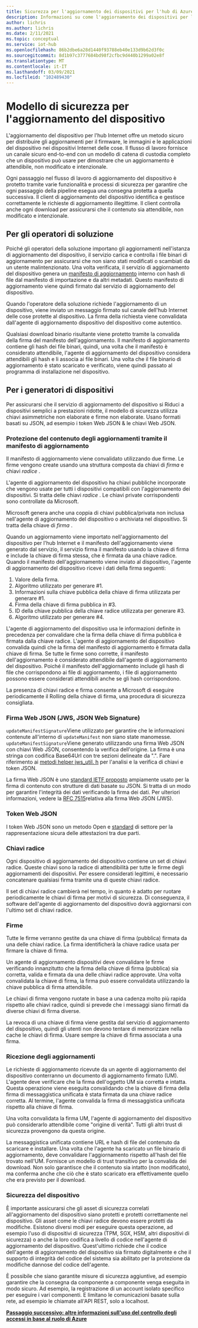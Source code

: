 ```yaml
---
title: Sicurezza per l'aggiornamento dei dispositivi per l'hub di Azure Microsoft Docs
description: Informazioni su come l'aggiornamento dei dispositivi per l'hub Internet garantisce che i dispositivi vengano aggiornati in modo sicuro.
author: lichris
ms.author: lichris
ms.date: 2/11/2021
ms.topic: conceptual
ms.service: iot-hub
ms.openlocfilehash: 86b2dbe6a28d1440f93788eb40e133d9b62d3f0c
ms.sourcegitcommit: 8d1b97c3777684bd98f2cfbc9d440b1299a02e8f
ms.translationtype: MT
ms.contentlocale: it-IT
ms.lasthandoff: 03/09/2021
ms.locfileid: "102489430"
---
```

# <a name="device-update-security-model"></a>Modello di sicurezza per l'aggiornamento del dispositivo

L'aggiornamento del dispositivo per l'hub Internet offre un metodo sicuro per distribuire gli aggiornamenti per il firmware, le immagini e le applicazioni del dispositivo nei dispositivi Internet delle cose. Il flusso di lavoro fornisce un canale sicuro end-to-end con un modello di catena di custodia completo che un dispositivo può usare per dimostrare che un aggiornamento è attendibile, non modificato e intenzionale.

Ogni passaggio nel flusso di lavoro di aggiornamento del dispositivo è protetto tramite varie funzionalità e processi di sicurezza per garantire che ogni passaggio della pipeline esegua una consegna protetta a quella successiva. Il client di aggiornamento del dispositivo identifica e gestisce correttamente le richieste di aggiornamento illegittime. Il client controlla anche ogni download per assicurarsi che il contenuto sia attendibile, non modificato e intenzionale.

## <a name="for-solution-operators"></a>Per gli operatori di soluzione

Poiché gli operatori della soluzione importano gli aggiornamenti nell'istanza di aggiornamento del dispositivo, il servizio carica e controlla i file binari di aggiornamento per assicurarsi che non siano stati modificati o scambiati da un utente malintenzionato. Una volta verificata, il servizio di aggiornamento del dispositivo genera un [manifesto di aggiornamento](./update-manifest.md) interno con hash di file dal manifesto di importazione e da altri metadati. Questo manifesto di aggiornamento viene quindi firmato dal servizio di aggiornamento del dispositivo.

Quando l'operatore della soluzione richiede l'aggiornamento di un dispositivo, viene inviato un messaggio firmato sul canale dell'hub Internet delle cose protette al dispositivo. La firma della richiesta viene convalidata dall'agente di aggiornamento dispositivo del dispositivo come autentico. 

Qualsiasi download binario risultante viene protetto tramite la convalida della firma del manifesto dell'aggiornamento. Il manifesto di aggiornamento contiene gli hash dei file binari, quindi, una volta che il manifesto è considerato attendibile, l'agente di aggiornamento del dispositivo considera attendibili gli hash e li associa ai file binari. Una volta che il file binario di aggiornamento è stato scaricato e verificato, viene quindi passato al programma di installazione nel dispositivo.

## <a name="for-device-builders"></a>Per i generatori di dispositivi

Per assicurarsi che il servizio di aggiornamento del dispositivo si Riduci a dispositivi semplici a prestazioni ridotte, il modello di sicurezza utilizza chiavi asimmetriche non elaborate e firme non elaborate. Usano formati basati su JSON, ad esempio i token Web JSON & le chiavi Web JSON.

### <a name="securing-update-content-via-the-update-manifest"></a>Protezione del contenuto degli aggiornamenti tramite il manifesto di aggiornamento

Il manifesto di aggiornamento viene convalidato utilizzando due firme. Le firme vengono create usando una struttura composta da chiavi di *firma* e chiavi *radice* .

L'agente di aggiornamento del dispositivo ha chiavi pubbliche incorporate che vengono usate per tutti i dispositivi compatibili con l'aggiornamento dei dispositivi. Si tratta delle chiavi *radice* . Le chiavi private corrispondenti sono controllate da Microsoft.

Microsoft genera anche una coppia di chiavi pubblica/privata non inclusa nell'agente di aggiornamento del dispositivo o archiviata nel dispositivo. Si tratta della chiave di *firma* .

Quando un aggiornamento viene importato nell'aggiornamento del dispositivo per l'hub Internet e il manifesto dell'aggiornamento viene generato dal servizio, il servizio firma il manifesto usando la chiave di firma e include la chiave di firma stessa, che è firmata da una chiave radice. Quando il manifesto dell'aggiornamento viene inviato al dispositivo, l'agente di aggiornamento del dispositivo riceve i dati della firma seguenti:

1. Valore della firma.
2. Algoritmo utilizzato per generare #1.
3. Informazioni sulla chiave pubblica della chiave di firma utilizzata per generare #1.
4. Firma della chiave di firma pubblica in #3.
5. ID della chiave pubblica della chiave radice utilizzata per generare #3.
6. Algoritmo utilizzato per generare #4.

L'agente di aggiornamento del dispositivo usa le informazioni definite in precedenza per convalidare che la firma della chiave di firma pubblica è firmata dalla chiave radice. L'agente di aggiornamento del dispositivo convalida quindi che la firma del manifesto di aggiornamento è firmata dalla chiave di firma. Se tutte le firme sono corrette, il manifesto dell'aggiornamento è considerato attendibile dall'agente di aggiornamento del dispositivo. Poiché il manifesto dell'aggiornamento include gli hash di file che corrispondono ai file di aggiornamento, i file di aggiornamento possono essere considerati attendibili anche se gli hash corrispondono.

La presenza di chiavi radice e firma consente a Microsoft di eseguire periodicamente il Rolling della chiave di firma, una procedura di sicurezza consigliata.

### <a name="json-web-signature-jws"></a>Firma Web JSON (JWS, JSON Web Signature)

`updateManifestSignature`Viene utilizzato per garantire che le informazioni contenute all'interno di `updateManifest` non siano state manomesse. `updateManifestSignature`Viene generato utilizzando una firma Web JSON con chiavi Web JSON, consentendo la verifica dell'origine. La firma è una stringa con codifica Base64Url con tre sezioni delineate da ".".  Fare riferimento ai [metodi helper jws_util. h](https://github.com/Azure/iot-hub-device-update/tree/main/src/utils/jws_utils) per l'analisi e la verifica di chiavi e token JSON.

La firma Web JSON è uno [standard IETF proposto](https://tools.ietf.org/html/rfc7515) ampiamente usato per la firma di contenuto con strutture di dati basate su JSON. Si tratta di un modo per garantire l'integrità dei dati verificando la firma dei dati. Per ulteriori informazioni, vedere la [RFC 7515](https://www.rfc-editor.org/info/rfc7515)relativa alla firma Web JSON (JWS).

### <a name="json-web-token"></a>Token Web JSON

I token Web JSON sono un metodo Open e [standard](https://tools.ietf.org/html/rfc7519) di settore per la rappresentazione sicura delle attestazioni tra due parti.

### <a name="root-keys"></a>Chiavi radice

Ogni dispositivo di aggiornamento del dispositivo contiene un set di chiavi radice. Queste chiavi sono la radice di attendibilità per tutte le firme degli aggiornamenti dei dispositivi. Per essere considerati legittimi, è necessario concatenare qualsiasi firma tramite una di queste chiavi radice.

Il set di chiavi radice cambierà nel tempo, in quanto è adatto per ruotare periodicamente le chiavi di firma per motivi di sicurezza. Di conseguenza, il software dell'agente di aggiornamento del dispositivo dovrà aggiornarsi con l'ultimo set di chiavi radice. 

### <a name="signatures"></a>Firme

Tutte le firme verranno gestite da una chiave di firma (pubblica) firmata da una delle chiavi radice. La firma identificherà la chiave radice usata per firmare la chiave di firma. 

Un agente di aggiornamento dispositivi deve convalidare le firme verificando innanzitutto che la firma della chiave di firma (pubblica) sia corretta, valida e firmata da una delle chiavi radice approvate. Una volta convalidata la chiave di firma, la firma può essere convalidata utilizzando la chiave pubblica di firma attendibile.

Le chiavi di firma vengono ruotate in base a una cadenza molto più rapida rispetto alle chiavi radice, quindi si prevede che i messaggi siano firmati da diverse chiavi di firma diverse. 

La revoca di una chiave di firma viene gestita dal servizio di aggiornamento del dispositivo, quindi gli utenti non devono tentare di memorizzare nella cache le chiavi di firma. Usare sempre la chiave di firma associata a una firma.

### <a name="receiving-updates"></a>Ricezione degli aggiornamenti

Le richieste di aggiornamento ricevute da un agente di aggiornamento del dispositivo conterranno un documento di aggiornamento firmato (UM). L'agente deve verificare che la firma dell'oggetto UM sia corretta e intatta. Questa operazione viene eseguita convalidando che la chiave di firma della firma di messaggistica unificata è stata firmata da una chiave radice corretta. Al termine, l'agente convalida la firma di messaggistica unificata rispetto alla chiave di firma.

Una volta convalidata la firma UM, l'agente di aggiornamento del dispositivo può considerarlo attendibile come "origine di verità". Tutti gli altri trust di sicurezza provengono da questa origine. 

La messaggistica unificata contiene URL e hash di file del contenuto da scaricare e installare. Una volta che l'agente ha scaricato un file binario di aggiornamento, deve convalidare l'aggiornamento rispetto all'hash del file trovato nell'UM. Fornisce un modello di trust transitivo per la convalida dei download. Non solo garantisce che il contenuto sia intatto (non modificato), ma conferma anche che ciò che è stato scaricato era effettivamente quello che era previsto per il download. 

### <a name="securing-the-device"></a>Sicurezza del dispositivo

È importante assicurarsi che gli asset di sicurezza correlati all'aggiornamento del dispositivo siano protetti e protetti correttamente nel dispositivo. Gli asset come le chiavi radice devono essere protetti da modifiche. Esistono diversi modi per eseguire questa operazione, ad esempio l'uso di dispositivi di sicurezza (TPM, SGX, HSM, altri dispositivi di sicurezza) o anche la loro codifica a livello di codice nell'agente di aggiornamento del dispositivo. Quest'ultimo richiede che il codice dell'agente di aggiornamento del dispositivo sia firmato digitalmente e che il supporto di integrità del codice del sistema sia abilitato per la protezione da modifiche dannose del codice dell'agente.

È possibile che siano garantite misure di sicurezza aggiuntive, ad esempio garantire che la consegna da componente a componente venga eseguita in modo sicuro. Ad esempio, la registrazione di un account isolato specifico per eseguire i vari componenti. E limitano le comunicazioni basate sulla rete, ad esempio le chiamate all'API REST, solo a localhost.

**[Passaggio successivo: altre informazioni sull'uso del controllo degli accessi in base al ruolo di Azure](.\device-update-control-access.md)**
